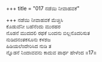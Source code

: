 +++
title = "017 ನಡೆಯಿ ನೀವಾಹವಕೆ"

+++
ನಡೆಯಿ ನೀವಾಹವಕೆ ಮೆಚ್ಚಿಸಿ  
ಕೊಡುವೆನೀ ಬಹೆನೆಂದು ಮುರಹರ  
ನೊಡನೆ ಮುದದಲಿ ರಥಕೆ ಬಂದನು ಬಿಲ್ಲನೊದರಿಸುತ  
ನುಡಿದನಂತಕಸೂನು ಕಳಶಜ  
ಹಿಡಿಯಲೆಂದೇರಿಸಿದ ನುಡಿ ತ  
ನ್ನೊಡನೆ ನಿಂದಾವವನು ಕಾದುವ ಪಾರ್ಥ ಹೇಳೆಂದ    ॥17॥